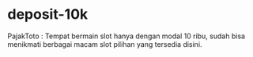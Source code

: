 # deposit-10k
PajakToto : Tempat bermain slot hanya dengan modal 10 ribu, sudah bisa menikmati berbagai macam slot pilihan yang tersedia disini.
